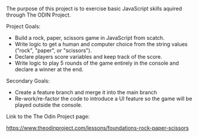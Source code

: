 The purpose of this project is to exercise basic JavaScript skills aquired through The ODIN Project.

Project Goals:
- Build a rock, paper, scissors game in JavaScript from scatch.
- Write logic to get a human and computer choice from the string values ("rock", "paper", or "scissors").
- Declare players score variables and keep track of the score.
- Write logic to play 5 rounds of the game entirely in the console and declare a winner at the end.

Secondary Goals:
- Create a feature branch and merge it into the main branch
- Re-work/re-factor the code to introduce a UI feature so the game will be played outside the console.

Link to the The Odin Project page:

https://www.theodinproject.com/lessons/foundations-rock-paper-scissors
